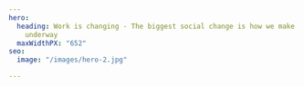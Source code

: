 ```yaml
---
hero:
  heading: Work is changing - The biggest social change is how we make money is now
    underway
  maxWidthPX: "652"
seo:
  image: "/images/hero-2.jpg"

---
```

